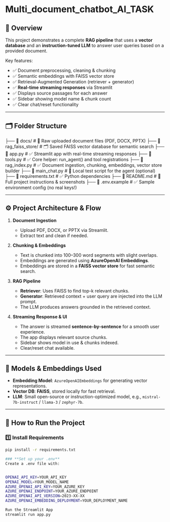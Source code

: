 # Multi_document_chatbot_AI_TASK

## 📌 Overview

  
This project demonstrates a complete **RAG pipeline** that uses a **vector database** and an **instruction-tuned LLM** to answer user queries based on a provided document.

Key features:
- ✅ Document preprocessing, cleaning & chunking
- ✅ Semantic embeddings with FAISS vector store
- ✅ Retrieval-Augmented Generation (retriever + generator)
- ✅ **Real-time streaming responses** via Streamlit
- ✅ Displays source passages for each answer
- ✅ Sidebar showing model name & chunk count
- ✅ Clear chat/reset functionality

---

## 🗂️ Folder Structure
├── 📁 docs/ # 📄 Raw uploaded document files (PDF, DOCX, PPTX)
├── 📁 rag_faiss_store/ # 🗂️ Saved FAISS vector database for semantic search
├── 📄 app.py # ✅ Streamlit app with real-time streaming responses
├── 📄 tools.py # ✅ Core helper: run_agent() and tool registrations
├── 📄 rag_index.py # ✅ Document ingestion, chunking, embeddings, vector store builder
├── 📄 main_chat.py # 🧪 Local test script for the agent (optional)
├── 📄 requirements.txt # ✅ Python dependencies
├── 📄 README.md # 📖 Full project instructions & screenshots
├── 📄 .env.example # ✅ Sample environment config (no real keys!)


---

## ⚙️ **Project Architecture & Flow**

1. **Document Ingestion**  
   - Upload PDF, DOCX, or PPTX via Streamlit.
   - Extract text and clean if needed.

2. **Chunking & Embeddings**  
   - Text is chunked into 100–300 word segments with slight overlaps.
   - Embeddings are generated using **AzureOpenAI Embeddings**.
   - Embeddings are stored in a **FAISS vector store** for fast semantic search.

3. **RAG Pipeline**
   - **Retriever**: Uses FAISS to find top-k relevant chunks.
   - **Generator**: Retrieved context + user query are injected into the LLM prompt.
   - The LLM produces answers grounded in the retrieved context.

4. **Streaming Response & UI**
   - The answer is streamed **sentence-by-sentence** for a smooth user experience.
   - The app displays relevant source chunks.
   - Sidebar shows model in use & chunks indexed.
   - Clear/reset chat available.

---

## 🧩 **Models & Embeddings Used**

- **Embedding Model**: `AzureOpenAIEmbeddings` for generating vector representations.
- **Vector DB**: **FAISS**, stored locally for fast retrieval.
- **LLM**: Small open-source or instruction-optimized model, e.g., `mistral-7b-instruct` / `llama-3` / `zephyr-7b`.

---

## 🚀 **How to Run the Project**

### 1️⃣ **Install Requirements**

```bash
pip install -r requirements.txt

### **Set up your .env**
Create a .env file with:


OPENAI_API_KEY=YOUR_API_KEY
OPENAI_MODEL=YOUR_MODEL_NAME
AZURE_OPENAI_API_KEY=YOUR_AZURE_KEY
AZURE_OPENAI_ENDPOINT=YOUR_AZURE_ENDPOINT
AZURE_OPENAI_API_VERSION=2023-XX-XX
AZURE_OPENAI_EMBEDDING_DEPLOYMENT=YOUR_DEPLOYMENT_NAME

Run the Streamlit App
streamlit run app.py

